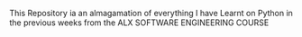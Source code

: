This Repository ia an almagamation of everything I have Learnt on Python in the previous weeks from the ALX SOFTWARE ENGINEERING COURSE
